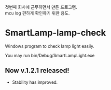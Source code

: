 첫번째 회사에 근무하면서 만든 프로그램.<br>
mcu log 편하게 확인하기 위한 용도.

# SmartLamp-lamp-check
Windows program to check lamp light easily.

You may run bin/Debug/SmartLampLight.exe

## Now v.1.2.1 released!
* Stability has improved.
